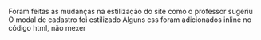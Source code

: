 Foram feitas as mudanças na estilização do site como o professor sugeriu
O modal de cadastro foi estilizado
Alguns css foram adicionados inline no código html, não mexer